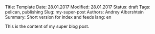 Title: Template
Date: 28.01.2017
Modified: 28.01.2017
Status: draft
Tags: pelican, publishing
Slug: my-super-post
Authors: Andrey Albershtein
Summary: Short version for index and feeds
lang: en

This is the content of my super blog post.
